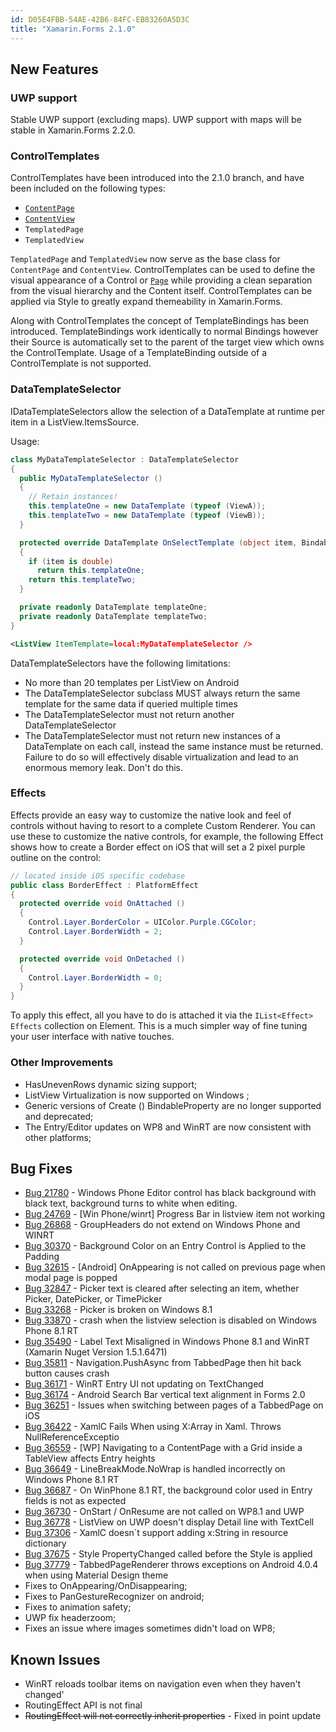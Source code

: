 ```yaml
---
id: D05E4FBB-54AE-42B6-84FC-EB83260A5D3C
title: "Xamarin.Forms 2.1.0"
---
```


## New Features ##

### UWP support
Stable UWP support (excluding maps). UWP support with maps will be stable in Xamarin.Forms 2.2.0.

### ControlTemplates ###

ControlTemplates have been introduced into the 2.1.0 branch, and have been included on the following types:

- [`ContentPage`](https://developer.xamarin.com/api/type/Xamarin.Forms.ContentPage/)
- [`ContentView`](https://developer.xamarin.com/api/type/Xamarin.Forms.ContentView/)
- `TemplatedPage`
- `TemplatedView`

`TemplatedPage` and `TemplatedView` now serve as the base class for `ContentPage` and `ContentView`. ControlTemplates can be used to define the visual appearance of a Control or [`Page`](http://developer.xamarin.com/api/type/Xamarin.Forms.Page/) while providing a clean separation from the visual hierarchy and the Content itself. ControlTemplates can be applied via Style to greatly expand themeability in Xamarin.Forms.

Along with ControlTemplates the concept of TemplateBindings has been introduced. TemplateBindings work identically to normal Bindings however their Source is automatically set to the parent of the target view which owns the ControlTemplate. Usage of a TemplateBinding outside of a ControlTemplate is not supported.

### DataTemplateSelector ###

IDataTemplateSelectors allow the selection of a DataTemplate at runtime per item in a ListView.ItemsSource.

Usage:

```csharp
class MyDataTemplateSelector : DataTemplateSelector
{
  public MyDataTemplateSelector ()
  {
    // Retain instances!
    this.templateOne = new DataTemplate (typeof (ViewA));
    this.templateTwo = new DataTemplate (typeof (ViewB));
  }

  protected override DataTemplate OnSelectTemplate (object item, BindableObject container)
  {
    if (item is double)
      return this.templateOne;
    return this.templateTwo;
  }

  private readonly DataTemplate templateOne;
  private readonly DataTemplate templateTwo;
}
```

```xml
<ListView ItemTemplate=local:MyDataTemplateSelector />
```

DataTemplateSelectors have the following limitations:

- No more than 20 templates per ListView on Android
- The DataTemplateSelector subclass MUST always return the same template for the same data if queried multiple times
- The DataTemplateSelector must not return another DataTemplateSelector
- The DataTemplateSelector must not return new instances of a DataTemplate on each call, instead the same instance must be returned. Failure to do so will effectively disable virtualization and lead to an enormous memory leak. Don't do this.

### Effects ###

Effects provide an easy way to customize the native look and feel of controls without having to resort to a complete Custom Renderer.   You can use these to customize the native controls, for example, the following Effect shows how to create a Border effect on iOS that will set a 2 pixel purple outline on the control:

```csharp
// located inside iOS specific codebase
public class BorderEffect : PlatformEffect
{
  protected override void OnAttached ()
  {
    Control.Layer.BorderColor = UIColor.Purple.CGColor;
    Control.Layer.BorderWidth = 2;
  }

  protected override void OnDetached ()
  {
    Control.Layer.BorderWidth = 0;
  }
}
```

To apply this effect, all you have to do is attached it via the `IList<Effect> Effects` collection on Element.   This is a much simpler way of fine tuning your user interface with native touches.

### Other Improvements ###

 - HasUnevenRows dynamic sizing support;
 - ListView Virtualization is now supported on Windows ;
 - Generic versions of Create () BindableProperty are no longer supported and deprecated;
 - The Entry/Editor updates on WP8 and WinRT are now consistent with other platforms;

## Bug Fixes ##

 - [Bug 21780](https://bugzilla.xamarin.com/show_bug.cgi?id=21780) - Windows Phone Editor control has black background with black text, background turns to white when editing.
 - [Bug 24769](https://bugzilla.xamarin.com/show_bug.cgi?id=24769) - [Win Phone/winrt] Progress Bar in listview item not working
 - [Bug 26868](https://bugzilla.xamarin.com/show_bug.cgi?id=26868) - GroupHeaders do not extend on Windows Phone and WINRT
 - [Bug 30370](https://bugzilla.xamarin.com/show_bug.cgi?id=30370) - Background Color on an Entry Control is Applied to the Padding
 - [Bug 32615](https://bugzilla.xamarin.com/show_bug.cgi?id=32615) - [Android] OnAppearing is not called on previous page when modal page is popped
 - [Bug 32847](https://bugzilla.xamarin.com/show_bug.cgi?id=32847) - Picker text is cleared after selecting an item, whether Picker, DatePicker, or TimePicker
 - [Bug 33268](https://bugzilla.xamarin.com/show_bug.cgi?id=33268) - Picker is broken on Windows 8.1
 - [Bug 33870](https://bugzilla.xamarin.com/show_bug.cgi?id=33870) - crash when the listview selection is disabled on Windows Phone 8.1 RT
 - [Bug 35490](https://bugzilla.xamarin.com/show_bug.cgi?id=35490) - Label Text Misaligned in Windows Phone 8.1 and WinRT (Xamarin Nuget Version 1.5.1.6471)
 - [Bug 35811](https://bugzilla.xamarin.com/show_bug.cgi?id=35811) - Navigation.PushAsync from TabbedPage then hit back button causes crash
 - [Bug 36171](https://bugzilla.xamarin.com/show_bug.cgi?id=36171) - WinRT Entry UI not updating on TextChanged
 - [Bug 36174](https://bugzilla.xamarin.com/show_bug.cgi?id=36174) - Android Search Bar vertical text alignment in Forms 2.0
 - [Bug 36251](https://bugzilla.xamarin.com/show_bug.cgi?id=36251) - Issues when switching between pages of a TabbedPage on iOS
 - [Bug 36422](https://bugzilla.xamarin.com/show_bug.cgi?id=36422) - XamlC Fails When using X:Array in Xaml. Throws NullReferenceExceptio
 - [Bug 36559](https://bugzilla.xamarin.com/show_bug.cgi?id=36559) - [WP] Navigating to a ContentPage with a Grid inside a TableView affects Entry heights
 - [Bug 36649](https://bugzilla.xamarin.com/show_bug.cgi?id=36649) - LineBreakMode.NoWrap is handled incorrectly on Windows Phone 8.1 RT
 - [Bug 36687](https://bugzilla.xamarin.com/show_bug.cgi?id=36687) - On WinPhone 8.1 RT, the background color used in Entry fields is not as expected
 - [Bug 36730](https://bugzilla.xamarin.com/show_bug.cgi?id=36730) - OnStart / OnResume are not called on WP8.1 and UWP
 - [Bug 36778](https://bugzilla.xamarin.com/show_bug.cgi?id=36778) - ListView on UWP doesn't display Detail line with TextCell
 - [Bug 37306](https://bugzilla.xamarin.com/show_bug.cgi?id=37306) - XamlC doesn´t support adding x:String in resource dictionary
 - [Bug 37675](https://bugzilla.xamarin.com/show_bug.cgi?id=37675) - Style PropertyChanged called before the Style is applied
 - [Bug 37779](https://bugzilla.xamarin.com/show_bug.cgi?id=37779) - TabbedPageRenderer throws exceptions on Android 4.0.4 when using Material Design theme
 - Fixes to OnAppearing/OnDisappearing;
 - Fixes to PanGestureRecognizer on android;
 - Fixes to animation safety;
 - UWP fix headerzoom;
 - Fixes an issue where images sometimes didn't load on WP8;


## Known Issues ##

- WinRT reloads toolbar items on navigation even when they haven't changed'
- RoutingEffect API is not final
- <del>RoutingEffect will not correctly inherit properties</del> - Fixed in point update

